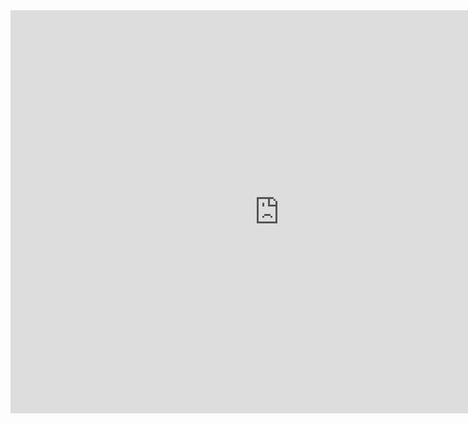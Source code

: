 

<iframe src="https://data.oecd.org/chart/5Pfx" width="860" height="645" style="border: 0" mozallowfullscreen="true" webkitallowfullscreen="true" allowfullscreen="true"><a href="https://data.oecd.org/chart/5Pfx" target="_blank">OECD Chart: General government debt, Total, % of GDP, Annual, 2015</a></iframe>
